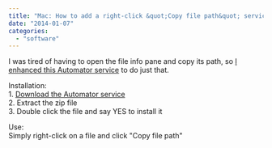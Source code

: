 ```yaml
---
title: "Mac: How to add a right-click &quot;Copy file path&quot; service"
date: "2014-01-07"
categories: 
  - "software"
---
```


I was tired of having to open the file info pane and copy its path, so [I enhanced this Automator service](http://dmevolve.com/2011/11/copying-file-paths-in-mac-os-x/) to do just that.  
  
Installation:  
1\. [Download the Automator service](http://bigundo.com/Copy%20file%20path.zip)  
2\. Extract the zip file  
3\. Double click the file and say YES to install it  
  
Use:  
Simply right-click on a file and click "Copy file path"
